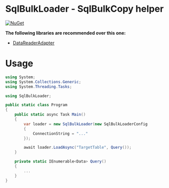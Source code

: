 # SqlBulkLoader - SqlBulkCopy helper

[![NuGet](https://img.shields.io/nuget/v/SqlBulkLoader.svg)](https://www.nuget.org/packages/SqlBulkLoader)

**The following libraries are recommended over this one:**
- [DataReaderAdapter](https://github.com/usausa/data-reader-adapter.git)

# Usage

```csharp
using System;
using System.Collections.Generic;
using System.Threading.Tasks;

using SqlBulkLoader;

public static class Program
{
    public static async Task Main()
    {
        var loader = new SqlBulkLoader(new SqlBulkLoaderConfig
        {
            ConnectionString = "..."
        });

        await loader.LoadAsync("TargetTable", Query());
    }

    private static IEnumerable<Data> Query()
    {
        ...
    }
}
```

